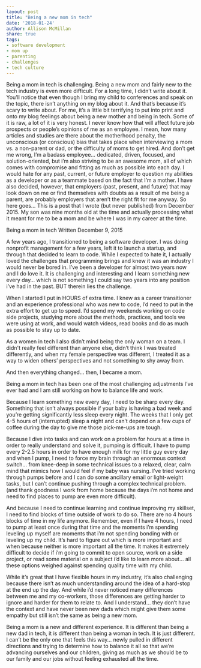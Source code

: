 ```yaml
---
layout: post
title: "Being a new mom in tech"
date: '2018-01-24'
author: Allison McMillan
share: true
tags:
- software development
- mom up
- parenting
- challenges
- tech culture
---
```


Being a mom in tech is challenging. Being a new mom and fairly new to the tech industry is even more difficult. For a long time, I didn’t write about it. You’ll notice that even though I bring my child to conferences and speak on the topic, there isn’t anything on my blog about it. And that’s because it’s scary to write about. For me, it’s a little bit terrifying to put into print and onto my blog feelings about being a new mother and being in tech. Some of it is raw, a lot of it is very honest. I never know how that will affect future job prospects or people’s opinions of me as an employee. I mean, how many articles and studies are there about the motherhood penalty, the unconscious (or conscious) bias that takes place when interviewing a mom vs. a non-parent or dad, or the difficulty of moms to get hired. And don’t get me wrong, I’m a badass employee… dedicated, driven, focused, and solution-oriented, but i’m also striving to be an awesome mom, all of which comes with compromise and fitting as much as possible into each day. I would hate for any past, current, or future employer to question my abilities as a developer or as a teammate based on the fact that I’m a mother. I have also decided, however, that employers (past, present, and future) that may look down on me or find themselves with doubts as a result of me being a parent, are probably employers that aren’t the right fit for me anyway. So here goes… This is a post that I wrote (but never published) from December 2015. My son was nine months old at the time and actually processing what it meant for me to be a mom and be where I was in my career at the time.

Being a mom in tech
Written December 9, 2015

A few years ago, I transitioned to being a software developer. I was doing nonprofit management for a few years, left it to launch a startup, and through that decided to learn to code. While I expected to hate it, I actually loved the challenges that programming brings and knew it was an industry I would never be bored in. I’ve been a developer for almost two years now and I do love it. It is challenging and interesting and I learn something new every day… which is not something I could say two years into any position i’ve had in the past. BUT therein lies the challenge.

When I started I put in HOURS of extra time. I knew as a career transitioner and an experience professional who was new to code, I’d need to put in the extra effort to get up to speed. I’d spend my weekends working on code side projects, studying more about the methods, practices, and tools we were using at work, and would watch videos, read books and do as much as possible to stay up to date.

As a women in tech I also didn’t mind being the only woman on a team. I didn't really feel different than anyone else, didn’t think I was treated differently, and when my female perspective was different, I treated it as a way to widen others’ perspectives and not something to shy away from.

And then everything changed… then, I became a mom.

Being a mom in tech has been one of the most challenging adjustments I’ve ever had and I am still working on how to balance life and work.

Because I learn something new every day, I need to be sharp every day. Something that isn’t always possible if your baby is having a bad week and you’re getting significantly less sleep every night. The weeks that I only get 4-5 hours of (interrupted) sleep a night and can’t depend on a few cups of coffee during the day to give me those pick-me-ups are tough.

Because I dive into tasks and can work on a problem for hours at a time in order to really understand and solve it, pumping is difficult. I have to pump every 2-2.5 hours in order to have enough milk for my little guy every day and when I pump, I need to force my brain through an enormous context switch… from knee-deep in some technical issues to a relaxed, clear, calm mind that mimics how I would feel if my baby was nursing. I’ve tried working through pumps before and I can do some ancillary email or light-weight tasks, but I can’t continue pushing through a complex technical problem. (and thank goodness I work from home because the days i’m not home and need to find places to pump are even more difficult).

And because I need to continue learning and continue improving my skillset, I need to find blocks of time outside of work to do so. There are no 4 hours blocks of time in my life anymore. Remember, even if I have 4 hours, I need to pump at least once during that time and the moments i’m spending leveling up myself are moments that i’m not spending bonding with or leveling up my child. It’s hard to figure out which is more important and when because neither is more important all the time. It makes it extremely difficult to decide if i’m going to commit to open source, work on a side project, or read some material on a subject i’d like to learn more about… all these options weighed against spending quality time with my child.

While it’s great that I have flexible hours in my industry, it’s also challenging because there isn’t as much understanding around the idea of a hard-stop at the end up the day. And while i’d never noticed many differences between me and my co-workers, those differences are getting harder to ignore and harder for them to relate to. And I understand… they don’t have the context and have never been new dads which might give them some empathy but still isn’t the same as being a new mom.

Being a mom is a new and different experience. It is different than being a new dad in tech, it is different than being a woman in tech. It is just different. I can’t be the only one that feels this way… newly pulled in different directions and trying to determine how to balance it all so that we’re advancing ourselves and our children, giving as much as we should be to our family and our jobs without feeling exhausted all the time.
